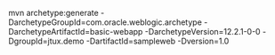 mvn archetype:generate -DarchetypeGroupId=com.oracle.weblogic.archetype -DarchetypeArtifactId=basic-webapp -DarchetypeVersion=12.2.1-0-0 -DgroupId=jtux.demo -DartifactId=sampleweb -Dversion=1.0
